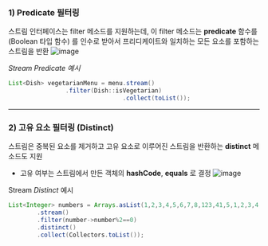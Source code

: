 
### 1) Predicate 필터링

스트림 인터페이스는 filter 메소드를 지원하는데, 이 filter 메소드는 **predicate** 함수를(Boolean 타입 함수) 를 인수로 받아서 프리디케이트와 일치하는 모든 요소를 포함하는 스트림을 반환
![image](https://user-images.githubusercontent.com/81248569/229256527-05c6810d-32f2-4476-8e5c-de2811e04578.png)

*Stream Predicate 예시*

```java
List<Dish> vegetarianMenu = menu.stream()
				.filter(Dish::isVegetarian)
                                .collect(toList());
```

---

### 2) 고유 요소 필터링 (Distinct)

스트림은 중복된 요소를 제거하고 고유 요소로 이루어진 스트림을 반환하는 **distinct** 메소드도 지원

- 고유 여부는 스트림에서 만든 객체의 **hashCode**, **equals** 로 결정
![image](https://user-images.githubusercontent.com/81248569/229256554-80ebad65-d0c4-4359-9e35-a3af1159be57.png)

Stream *Distinct* 예시
```java
List<Integer> numbers = Arrays.asList(1,2,3,4,5,6,7,8,123,41,5,1,2,3,4,5,5,6,7,8)
        .stream()
        .filter(number->number%2==0)
        .distinct()
        .collect(Collectors.toList());
```
